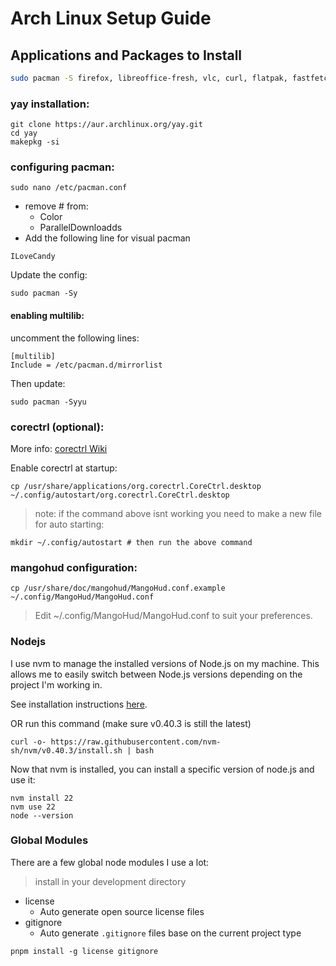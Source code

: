 # Arch Linux Setup Guide

## Applications and Packages to Install

```bash
sudo pacman -S firefox, libreoffice-fresh, vlc, curl, flatpak, fastfetch, p7zip, unrar, tar, rsync, exfat-utils, fuse-exfat, flac, jdk-openjdk, gimp, steam, vulkan-radeon, lib32-vulkan-radeon, base-devel, kate, mangohud, lib32-mangohud, corectrl, openssh
```

### yay installation:

```
git clone https://aur.archlinux.org/yay.git
cd yay
makepkg -si
```

### configuring pacman:

```
sudo nano /etc/pacman.conf 
```

- remove # from:
  - Color 
  - ParallelDownloadds 
- Add the following line for visual pacman 
```
ILoveCandy 
```
Update the config:

```
sudo pacman -Sy 
```

#### enabling multilib:

uncomment the following lines:

```
[multilib]
Include = /etc/pacman.d/mirrorlist

```

Then update:

```
sudo pacman -Syyu
```

### corectrl (optional): 
More info: [corectrl Wiki](https://gitlab.com/corectrl/corectrl/-/wikis/Setup)

Enable corectrl at startup:

```
cp /usr/share/applications/org.corectrl.CoreCtrl.desktop ~/.config/autostart/org.corectrl.CoreCtrl.desktop
```

> note: if the command above isnt working you need to make a new file for auto starting: 

```
mkdir ~/.config/autostart # then run the above command 
```

### mangohud configuration:

```
cp /usr/share/doc/mangohud/MangoHud.conf.example ~/.config/MangoHud/MangoHud.conf

```
> Edit ~/.config/MangoHud/MangoHud.conf to suit your preferences.

### Nodejs 

I use nvm to manage the installed versions of Node.js on my machine. This allows me to easily switch between Node.js versions depending on the project I'm working in.

See installation instructions [here](https://github.com/nvm-sh/nvm#installing-and-updating).

OR run this command (make sure v0.40.3 is still the latest)

```
curl -o- https://raw.githubusercontent.com/nvm-sh/nvm/v0.40.3/install.sh | bash
```

Now that nvm is installed, you can install a specific version of node.js and use it:

```
nvm install 22
nvm use 22
node --version
```
### Global Modules 

There are a few global node modules I use a lot:
> install in your development directory 

- license
  - Auto generate open source license files
- gitignore
  - Auto generate `.gitignore` files base on the current project type

```
pnpm install -g license gitignore
```
